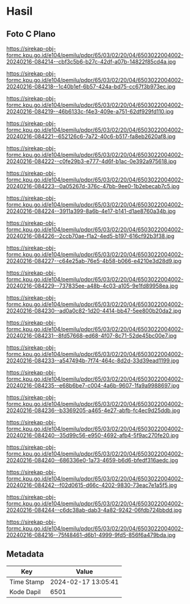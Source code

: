 # Hasil

## Foto C Plano

https://sirekap-obj-formc.kpu.go.id/e104/pemilu/pdpr/65/03/02/20/04/6503022004002-20240216-084214--cbf3c5b6-b27c-42df-a07b-14822f85cd4a.jpg

https://sirekap-obj-formc.kpu.go.id/e104/pemilu/pdpr/65/03/02/20/04/6503022004002-20240216-084218--1c40b1ef-6b57-424a-bd75-cc67f3b973ec.jpg

https://sirekap-obj-formc.kpu.go.id/e104/pemilu/pdpr/65/03/02/20/04/6503022004002-20240216-084219--46b6133c-f4e3-409e-a751-62df929fd110.jpg

https://sirekap-obj-formc.kpu.go.id/e104/pemilu/pdpr/65/03/02/20/04/6503022004002-20240216-084221--652126c6-7a72-40c6-b517-fa8eb2620af8.jpg

https://sirekap-obj-formc.kpu.go.id/e104/pemilu/pdpr/65/03/02/20/04/6503022004002-20240216-084222--c0fe29b3-e777-4d6f-b1ac-0e392a975618.jpg

https://sirekap-obj-formc.kpu.go.id/e104/pemilu/pdpr/65/03/02/20/04/6503022004002-20240216-084223--0a05267d-376c-47bb-9ee0-1b2ebecab7c5.jpg

https://sirekap-obj-formc.kpu.go.id/e104/pemilu/pdpr/65/03/02/20/04/6503022004002-20240216-084224--3911a399-8a6b-4e17-b141-d1ae8760a34b.jpg

https://sirekap-obj-formc.kpu.go.id/e104/pemilu/pdpr/65/03/02/20/04/6503022004002-20240216-084226--2ccb70ae-f1a2-4ed5-b197-616cf92b3f38.jpg

https://sirekap-obj-formc.kpu.go.id/e104/pemilu/pdpr/65/03/02/20/04/6503022004002-20240216-084227--c64e25ab-76e5-4b58-b066-e4210e3d28d9.jpg

https://sirekap-obj-formc.kpu.go.id/e104/pemilu/pdpr/65/03/02/20/04/6503022004002-20240216-084229--737835ee-a48b-4c03-a105-9e1fd89958ea.jpg

https://sirekap-obj-formc.kpu.go.id/e104/pemilu/pdpr/65/03/02/20/04/6503022004002-20240216-084230--ad0a0c82-1d20-4414-bb47-5ee800b20da2.jpg

https://sirekap-obj-formc.kpu.go.id/e104/pemilu/pdpr/65/03/02/20/04/6503022004002-20240216-084231--8fd57668-ed68-4f07-8c71-52de45bc00e7.jpg

https://sirekap-obj-formc.kpu.go.id/e104/pemilu/pdpr/65/03/02/20/04/6503022004002-20240216-084233--a547494b-7f74-464c-8d2d-33d39ead1199.jpg

https://sirekap-obj-formc.kpu.go.id/e104/pemilu/pdpr/65/03/02/20/04/6503022004002-20240216-084235--e68b6be7-c004-4a6b-9607-1fa9a9988697.jpg

https://sirekap-obj-formc.kpu.go.id/e104/pemilu/pdpr/65/03/02/20/04/6503022004002-20240216-084236--b3369205-a465-4e27-abfb-fc4ec9d25ddb.jpg

https://sirekap-obj-formc.kpu.go.id/e104/pemilu/pdpr/65/03/02/20/04/6503022004002-20240216-084240--35d99c56-e950-4692-afb4-5f9ac270fe20.jpg

https://sirekap-obj-formc.kpu.go.id/e104/pemilu/pdpr/65/03/02/20/04/6503022004002-20240216-084240--686336e0-1a73-4659-b6d6-bfedf316aedc.jpg

https://sirekap-obj-formc.kpu.go.id/e104/pemilu/pdpr/65/03/02/20/04/6503022004002-20240216-084242--f02d0615-d66c-4202-9830-73eac7e1a5f5.jpg

https://sirekap-obj-formc.kpu.go.id/e104/pemilu/pdpr/65/03/02/20/04/6503022004002-20240216-084244--c6dc38ab-dab3-4a82-9242-06fdb724bbdd.jpg

https://sirekap-obj-formc.kpu.go.id/e104/pemilu/pdpr/65/03/02/20/04/6503022004002-20240216-084216--75f48461-d6b1-4999-9fd5-856f6a479bda.jpg


## Metadata

| Key        | Value               |
| ---------- | ------------------- |
| Time Stamp | 2024-02-17 13:05:41 |
| Kode Dapil | 6501                |



